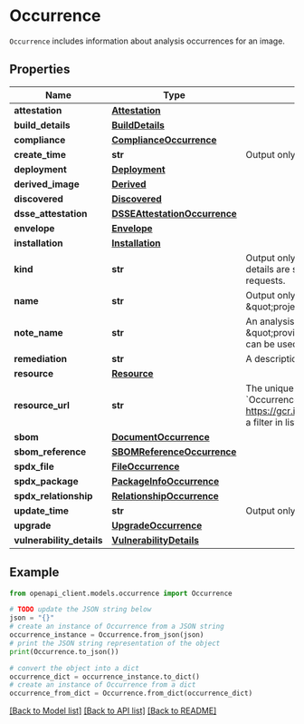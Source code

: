 # Occurrence

`Occurrence` includes information about analysis occurrences for an image.

## Properties

Name | Type | Description | Notes
------------ | ------------- | ------------- | -------------
**attestation** | [**Attestation**](Attestation.md) |  | [optional] 
**build_details** | [**BuildDetails**](BuildDetails.md) |  | [optional] 
**compliance** | [**ComplianceOccurrence**](ComplianceOccurrence.md) |  | [optional] 
**create_time** | **str** | Output only. The time this &#x60;Occurrence&#x60; was created. | [optional] 
**deployment** | [**Deployment**](Deployment.md) |  | [optional] 
**derived_image** | [**Derived**](Derived.md) |  | [optional] 
**discovered** | [**Discovered**](Discovered.md) |  | [optional] 
**dsse_attestation** | [**DSSEAttestationOccurrence**](DSSEAttestationOccurrence.md) |  | [optional] 
**envelope** | [**Envelope**](Envelope.md) |  | [optional] 
**installation** | [**Installation**](Installation.md) |  | [optional] 
**kind** | **str** | Output only. This explicitly denotes which of the &#x60;Occurrence&#x60; details are specified. This field can be used as a filter in list requests. | [optional] 
**name** | **str** | Output only. The name of the &#x60;Occurrence&#x60; in the form \&quot;projects/{project_id}/occurrences/{OCCURRENCE_ID}\&quot; | [optional] 
**note_name** | **str** | An analysis note associated with this image, in the form \&quot;providers/{provider_id}/notes/{NOTE_ID}\&quot; This field can be used as a filter in list requests. | [optional] 
**remediation** | **str** | A description of actions that can be taken to remedy the &#x60;Note&#x60; | [optional] 
**resource** | [**Resource**](Resource.md) |  | [optional] 
**resource_url** | **str** | The unique URL of the image or the container for which the &#x60;Occurrence&#x60; applies. For example, https://gcr.io/project/image@sha256:foo This field can be used as a filter in list requests. | [optional] 
**sbom** | [**DocumentOccurrence**](DocumentOccurrence.md) |  | [optional] 
**sbom_reference** | [**SBOMReferenceOccurrence**](SBOMReferenceOccurrence.md) |  | [optional] 
**spdx_file** | [**FileOccurrence**](FileOccurrence.md) |  | [optional] 
**spdx_package** | [**PackageInfoOccurrence**](PackageInfoOccurrence.md) |  | [optional] 
**spdx_relationship** | [**RelationshipOccurrence**](RelationshipOccurrence.md) |  | [optional] 
**update_time** | **str** | Output only. The time this &#x60;Occurrence&#x60; was last updated. | [optional] 
**upgrade** | [**UpgradeOccurrence**](UpgradeOccurrence.md) |  | [optional] 
**vulnerability_details** | [**VulnerabilityDetails**](VulnerabilityDetails.md) |  | [optional] 

## Example

```python
from openapi_client.models.occurrence import Occurrence

# TODO update the JSON string below
json = "{}"
# create an instance of Occurrence from a JSON string
occurrence_instance = Occurrence.from_json(json)
# print the JSON string representation of the object
print(Occurrence.to_json())

# convert the object into a dict
occurrence_dict = occurrence_instance.to_dict()
# create an instance of Occurrence from a dict
occurrence_from_dict = Occurrence.from_dict(occurrence_dict)
```
[[Back to Model list]](../README.md#documentation-for-models) [[Back to API list]](../README.md#documentation-for-api-endpoints) [[Back to README]](../README.md)


